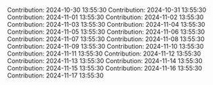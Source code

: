 Contribution: 2024-10-30 13:55:30
Contribution: 2024-10-31 13:55:30
Contribution: 2024-11-01 13:55:30
Contribution: 2024-11-02 13:55:30
Contribution: 2024-11-03 13:55:30
Contribution: 2024-11-04 13:55:30
Contribution: 2024-11-05 13:55:30
Contribution: 2024-11-06 13:55:30
Contribution: 2024-11-07 13:55:30
Contribution: 2024-11-08 13:55:30
Contribution: 2024-11-09 13:55:30
Contribution: 2024-11-10 13:55:30
Contribution: 2024-11-11 13:55:30
Contribution: 2024-11-12 13:55:30
Contribution: 2024-11-13 13:55:30
Contribution: 2024-11-14 13:55:30
Contribution: 2024-11-15 13:55:30
Contribution: 2024-11-16 13:55:30
Contribution: 2024-11-17 13:55:30
